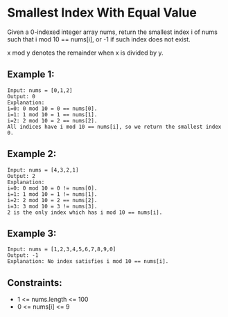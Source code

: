 # Smallest Index With Equal Value

Given a 0-indexed integer array nums, return the smallest index i of nums such that i mod 10 == nums[i], or -1 if such index does not exist.

x mod y denotes the remainder when x is divided by y.

## Example 1:

```
Input: nums = [0,1,2]
Output: 0
Explanation:
i=0: 0 mod 10 = 0 == nums[0].
i=1: 1 mod 10 = 1 == nums[1].
i=2: 2 mod 10 = 2 == nums[2].
All indices have i mod 10 == nums[i], so we return the smallest index 0.
```

## Example 2:

```
Input: nums = [4,3,2,1]
Output: 2
Explanation:
i=0: 0 mod 10 = 0 != nums[0].
i=1: 1 mod 10 = 1 != nums[1].
i=2: 2 mod 10 = 2 == nums[2].
i=3: 3 mod 10 = 3 != nums[3].
2 is the only index which has i mod 10 == nums[i].
```

## Example 3:

```
Input: nums = [1,2,3,4,5,6,7,8,9,0]
Output: -1
Explanation: No index satisfies i mod 10 == nums[i].
```

## Constraints:

- 1 <= nums.length <= 100
- 0 <= nums[i] <= 9
